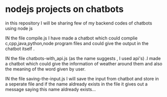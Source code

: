 # nodejs projects on chatbots
in this repository I will be sharing few of my backend codes of chatbots using node js 

IN the file compile.js I have made a chatbot which could complie c,cpp,java,python,node program files and could give the output in the chatbot itself . 

IN the file chatbots-with_api.js (as the name suggests , I used api's) .I made a chatbot which could give the information of weather around them and also the meaning of the word given by user.

IN the file saving-the-input.js I will save the input from chatbot and store in a seperate file and if the name aldready exists in the file it gives out a message saying this name aldready exists...
